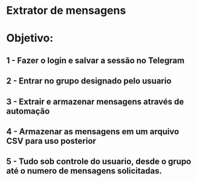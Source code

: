 # Extrator de mensagens

# Objetivo:
## 1 - Fazer o login e salvar a sessão no Telegram
## 2 - Entrar no grupo designado pelo usuario
## 3 - Extrair e armazenar mensagens através de automação
## 4 - Armazenar as mensagens em um arquivo CSV para uso posterior
## 5 - Tudo sob controle do usuario, desde o grupo até o numero de mensagens solicitadas.
